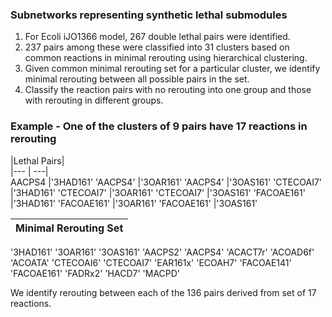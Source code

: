 ### Subnetworks representing synthetic lethal submodules

1. For Ecoli iJO1366 model, 267 double lethal pairs were identified. 
2. 237 pairs among these were classified into 31 clusters based on common reactions in minimal rerouting using hierarchical clustering. 
3. Given common minimal rerouting set for a particular cluster, we identify minimal rerouting between all possible pairs in the set.
4. Classify the reaction pairs with no rerouting into one group and those with rerouting in different groups.

### Example - One of the clusters of 9 pairs have 17 reactions in rerouting 

|Lethal Pairs|             
|--- | ---|                   
AACPS4	|'3HAD161'
'AACPS4'	|'3OAR161'
'AACPS4'	|'3OAS161'
'CTECOAI7'	|'3HAD161'
'CTECOAI7'	|'3OAR161'
'CTECOAI7'	|'3OAS161'
'FACOAE161'	|'3HAD161'
'FACOAE161'	|'3OAR161'
'FACOAE161'	|'3OAS161'

|Minimal Rerouting Set| 
|---|
'3HAD161'
'3OAR161'
'3OAS161'
'AACPS2'
'AACPS4'
'ACACT7r'
'ACOAD6f'
'ACOATA'
'CTECOAI6'
'CTECOAI7'
'EAR161x'
'ECOAH7'
'FACOAE141'
'FACOAE161'
'FADRx2'
'HACD7'
'MACPD'

We identify rerouting between each of the 136 pairs derived from set of 17 reactions.
